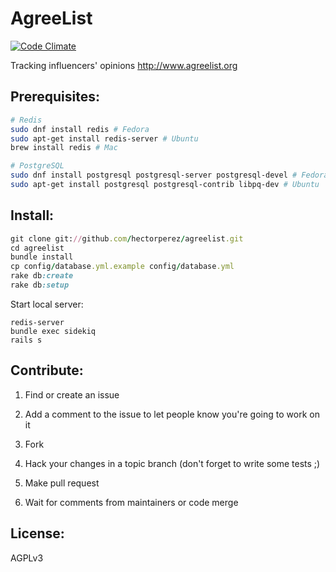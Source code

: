 AgreeList
=============
[![Code Climate](https://codeclimate.com/github/hectorperez/agreelist/badges/gpa.svg)](https://codeclimate.com/github/hectorperez/agreelist)

Tracking influencers' opinions
http://www.agreelist.org

Prerequisites:
-------
```bash
# Redis
sudo dnf install redis # Fedora
sudo apt-get install redis-server # Ubuntu
brew install redis # Mac

# PostgreSQL
sudo dnf install postgresql postgresql-server postgresql-devel # Fedora
sudo apt-get install postgresql postgresql-contrib libpq-dev # Ubuntu
```

Install:
-------
```ruby
git clone git://github.com/hectorperez/agreelist.git
cd agreelist
bundle install
cp config/database.yml.example config/database.yml
rake db:create
rake db:setup
```

Start local server:
```
redis-server
bundle exec sidekiq
rails s
```
Contribute:
--------
1. Find or create an issue

2. Add a comment to the issue to let people know you're going to work on it

3. Fork

4. Hack your changes in a topic branch (don't forget to write some tests ;)

5. Make pull request

6. Wait for comments from maintainers or code merge

License:
-------
AGPLv3
